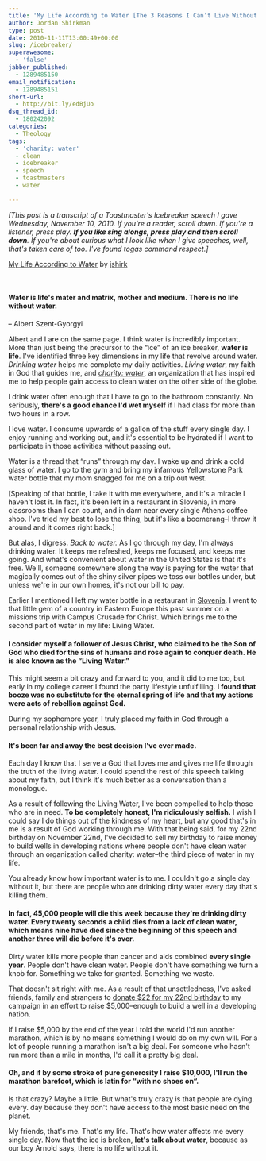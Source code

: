 ```yaml
---
title: 'My Life According to Water [The 3 Reasons I Can’t Live Without H2O]'
author: Jordan Shirkman
type: post
date: 2010-11-11T13:00:49+00:00
slug: /icebreaker/
superawesome:
  - 'false'
jabber_published:
  - 1289485150
email_notification:
  - 1289485151
short-url:
  - http://bit.ly/edBjUo
dsq_thread_id:
  - 180242092
categories:
  - Theology
tags:
  - 'charity: water'
  - clean
  - icebreaker
  - speech
  - toastmasters
  - water

---
```

_[This post is a transcript of a Toastmaster's Icebreaker speech I gave Wednesday, November 10, 2010. If you're a reader, scroll down. If you're a listener, press play. **If you like sing alongs, press play and then scroll down**. If you're about curious what I look like when I give speeches, well, that's taken care of too. I've found togas command respect.]_

[My Life According to Water](http://soundcloud.com/jshirk/my-life-according-to-water) by [jshirk](http://soundcloud.com/jshirk)

<address>
   
</address>

#### Water is life's mater and matrix, mother and medium. There is no life without water.  
&#8211; Albert Szent-Gyorgyi

Albert and I are on the same page. I think water is incredibly important. More than just being the precursor to the &#8220;ice&#8221; of an ice breaker, **water is life**. I've identified three key dimensions in my life that revolve around water. _Drinking water_ helps me complete my daily activities. _Living water_, my faith in God that guides me, and _[charity: water](http://mycharitywater.org/jshirk)_, an organization that has inspired me to help people gain access to clean water on the other side of the globe.<!--more-->

I drink water often enough that I have to go to the bathroom constantly. No seriously, **there's a good chance I'd wet myself** if I had class for more than two hours in a row.

I love water. I consume upwards of a gallon of the stuff every single day. I enjoy running and working out, and it's essential to be hydrated if I want to participate in those activities without passing out.

Water is a thread that &#8220;runs&#8221; through my day. I wake up and drink a cold glass of water. I go to the gym and bring my infamous Yellowstone Park water bottle that my mom snagged for me on a trip out west.

[Speaking of that bottle, I take it with me everywhere, and it's a miracle I haven't lost it. In fact, it's been left in a restaurant in Slovenia, in more classrooms than I can count, and in darn near every single Athens coffee shop. I've tried my best to lose the thing, but it's like a boomerang&#8211;I throw it around and it comes right back.]

But alas, I digress. _Back to water._ As I go through my day, I'm always drinking water. It keeps me refreshed, keeps me focused, and keeps me going. And what's convenient about water in the United States is that it's free. We'll, someone somewhere along the way is paying for the water that magically comes out of the shiny silver pipes we toss our bottles under, but unless we're in our own homes, it's not our bill to pay.

Earlier I mentioned I left my water bottle in a restaurant in [Slovenia](http://thesloveniaproject.com). I went to that little gem of a country in Eastern Europe this past summer on a missions trip with Campus Crusade for Christ. Which brings me to the second part of water in my life: Living Water.

#### I consider myself a follower of Jesus Christ, who claimed to be the Son of God who died for the sins of humans and rose again to conquer death. He is also known as the &#8220;Living Water.&#8221;

This might seem a bit crazy and forward to you, and it did to me too, but early in my college career I found the party lifestyle unfulfilling. **I found that booze was no substitute for the eternal spring of life and that my actions were acts of rebellion against God.**

During my sophomore year, I truly placed my faith in God through a personal relationship with Jesus.

#### It's been far and away the best decision I've ever made.

Each day I know that I serve a God that loves me and gives me life through the truth of the living water. I could spend the rest of this speech talking about my faith, but I think it's much better as a conversation than a monologue.

As a result of following the Living Water, I've been compelled to help those who are in need. **To be completely honest, I'm ridiculously selfish.** I wish I could say I do things out of the kindness of my heart, but any good that's in me is a result of God working through me. With that being said, for my 22nd birthday on November 22nd, I've decided to sell my birthday to raise money to build wells in developing nations where people don't have clean water through an organization called charity: water&#8211;the third piece of water in my life.

You already know how important water is to me. I couldn't go a single day without it, but there are people who are drinking dirty water every day that's killing them.

#### In fact, 45,000 people will die this week because they're drinking dirty water. Every twenty seconds a child dies from a lack of clean water, which means nine have died since the beginning of this speech and another three will die before it's over.

Dirty water kills more people than cancer and aids combined **every single year**. People don't have clean water. People don't have something we turn a knob for. Something we take for granted. Something we waste.

That doesn't sit right with me. As a result of that unsettledness, I've asked friends, family and strangers to [donate $22 for my 22nd birthday](http://mycharitywater.org/jshirk) to my campaign in an effort to raise $5,000&#8211;enough to build a well in a developing nation.

If I raise $5,000 by the end of the year I told the world I'd run another marathon, which is by no means something I would do on my own will. For a lot of people running a marathon isn't a big deal. For someone who hasn't run more than a mile in months, I'd call it a pretty big deal.

#### Oh, and if by some stroke of pure generosity I raise $10,000, I'll run the marathon barefoot, which is latin for &#8220;**with no shoes on**&#8220;.

Is that crazy? Maybe a little. But what's truly crazy is that people are dying. every. day because they don't have access to the most basic need on the planet.

My friends, that's me. That's my life. That's how water affects me every single day. Now that the ice is broken, **let's talk about water**, because as our boy Arnold says, there is no life without it.
